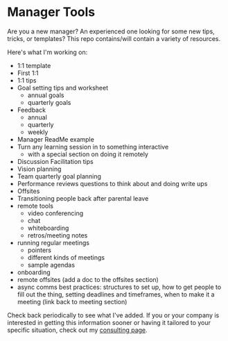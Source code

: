# Manager Tools
Are you a new manager? An experienced one looking for some new tips, tricks, or templates? This repo contains/will contain a variety of resources. 

Here's what I'm working on:
- 1:1 template
- First 1:1
- 1:1 tips
- Goal setting tips and worksheet
  - annual goals
  - quarterly goals
- Feedback
  - annual
  - quarterly
  - weekly
- Manager ReadMe example
- Turn any learning session in to something interactive
  - with a special section on doing it remotely
- Discussion Facilitation tips
- Vision planning
- Team quarterly goal planning
- Performance reviews questions to think about and doing write ups
- Offsites
- Transitioning people back after parental leave
- remote tools
  - video conferencing
  - chat
  - whiteboarding
  - retros/meeting notes
- running regular meetings
  - pointers
  - different kinds of meetings
  - sample agendas
- onboarding
- remote offsites (add a doc to the offsites section)
- async comms best practices: structures to set up, how to get people to fill out the thing, setting deadlines and timeframes, when to make it a meeting (link back to meeting section)


Check back periodically to see what I've added.
If you or your company is interested in getting this information sooner or having it tailored to your specific situation, check out my [consulting page](http://daydreamsinruby.com/consulting/).
